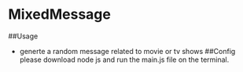 # MixedMessage
##Usage
* generte a random message related to movie or tv shows
##Config
please download node js and run the main.js file on the terminal.

